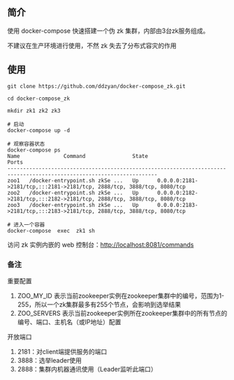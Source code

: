 ## 简介
使用 docker-compose 快速搭建一个伪 zk 集群，内部由3台zk服务组成。

不建议在生产环境进行使用，不然 zk 失去了分布式容灾的作用

## 使用
```shell
git clone https://github.com/ddzyan/docker-compose_zk.git

cd docker-compose_zk

mkdir zk1 zk2 zk3

# 启动
docker-compose up -d

# 观察容器状态
docker-compose ps
Name              Command               State                                   Ports
----------------------------------------------------------------------------------------------------------------------
zoo1   /docker-entrypoint.sh zkSe ...   Up      0.0.0.0:2181->2181/tcp,:::2181->2181/tcp, 2888/tcp, 3888/tcp, 8080/tcp
zoo2   /docker-entrypoint.sh zkSe ...   Up      0.0.0.0:2182->2181/tcp,:::2182->2181/tcp, 2888/tcp, 3888/tcp, 8080/tcp
zoo3   /docker-entrypoint.sh zkSe ...   Up      0.0.0.0:2183->2181/tcp,:::2183->2181/tcp, 2888/tcp, 3888/tcp, 8080/tcp

# 进入一个容器
docker-compose  exec  zk1 sh

```

访问 zk 实例内嵌的 web 控制台：[http://localhost:8081/commands](http://localhost:8081/commands/stats)

### 备注

重要配置

1. ZOO_MY_ID 表示当前zookeeper实例在zookeeper集群中的编号，范围为1-255，所以一个zk集群最多有255个节点，会影响到选举结果
2. ZOO_SERVERS 表示当前zookeeper实例所在zookeeper集群中的所有节点的编号、端口、主机名（或IP地址）配置

开放端口

1. 2181：对client端提供服务的端口
2. 3888：选举leader使用
3. 2888：集群内机器通讯使用（Leader监听此端口）
